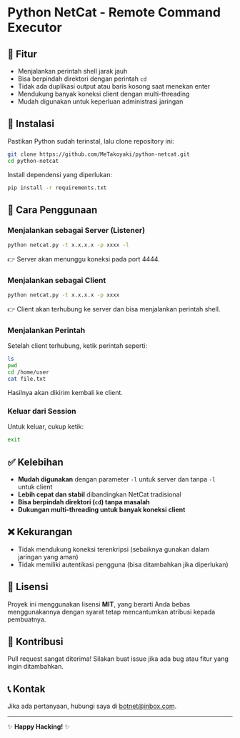 # Python NetCat - Remote Command Executor

## 🚀 Fitur
- Menjalankan perintah shell jarak jauh
- Bisa berpindah direktori dengan perintah `cd`
- Tidak ada duplikasi output atau baris kosong saat menekan enter
- Mendukung banyak koneksi client dengan multi-threading
- Mudah digunakan untuk keperluan administrasi jaringan

## 📌 Instalasi
Pastikan Python sudah terinstal, lalu clone repository ini:
```bash
git clone https://github.com/MeTakoyaki/python-netcat.git
cd python-netcat
```

Install dependensi yang diperlukan:
```bash
pip install -r requirements.txt
```

## 🔧 Cara Penggunaan

### **Menjalankan sebagai Server (Listener)**
```bash
python netcat.py -t x.x.x.x -p xxxx -l
```
👉 Server akan menunggu koneksi pada port 4444.

### **Menjalankan sebagai Client**
```bash
python netcat.py -t x.x.x.x -p xxxx
```
👉 Client akan terhubung ke server dan bisa menjalankan perintah shell.

### **Menjalankan Perintah**
Setelah client terhubung, ketik perintah seperti:
```bash
ls
pwd
cd /home/user
cat file.txt
```
Hasilnya akan dikirim kembali ke client.

### **Keluar dari Session**
Untuk keluar, cukup ketik:
```bash
exit
```

## ✅ Kelebihan
- **Mudah digunakan** dengan parameter `-l` untuk server dan tanpa `-l` untuk client
- **Lebih cepat dan stabil** dibandingkan NetCat tradisional
- **Bisa berpindah direktori (`cd`) tanpa masalah**
- **Dukungan multi-threading untuk banyak koneksi client**

## ❌ Kekurangan
- Tidak mendukung koneksi terenkripsi (sebaiknya gunakan dalam jaringan yang aman)
- Tidak memiliki autentikasi pengguna (bisa ditambahkan jika diperlukan)

## 📜 Lisensi
Proyek ini menggunakan lisensi **MIT**, yang berarti Anda bebas menggunakannya dengan syarat tetap mencantumkan atribusi kepada pembuatnya.

## 🤝 Kontribusi
Pull request sangat diterima! Silakan buat issue jika ada bug atau fitur yang ingin ditambahkan.

## 📞 Kontak
Jika ada pertanyaan, hubungi saya di [botnet@inbox.com](mailto:email@example.com).

---
✨ **Happy Hacking!** ✨

